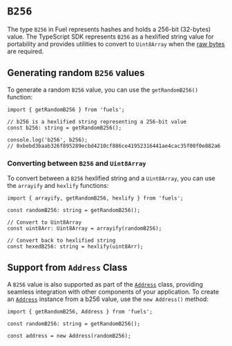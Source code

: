 # `B256`

The type `B256` in Fuel represents hashes and holds a 256-bit (32-bytes) value. The TypeScript SDK represents `B256` as a hexlified string value for portability and provides utilities to convert to `Uint8Array` when the [raw bytes](./bytes32.md) are required.

## Generating random `B256` values

To generate a random `B256` value, you can use the `getRandomB256()` function:

```
import { getRandomB256 } from 'fuels';

// b256 is a hexlified string representing a 256-bit value
const b256: string = getRandomB256();

console.log('b256', b256);
// 0xbebd3baab326f895289ecbd4210cf886ce41952316441ae4cac35f00f0e882a6
```

### Converting between `B256` and `Uint8Array`

To convert between a `B256` hexlified string and a `Uint8Array`, you can use the `arrayify` and `hexlify` functions:

```
import { arrayify, getRandomB256, hexlify } from 'fuels';

const randomB256: string = getRandomB256();

// Convert to Uint8Array
const uint8Arr: Uint8Array = arrayify(randomB256);

// Convert back to hexlified string
const hexedB256: string = hexlify(uint8Arr);
```

## Support from `Address` Class

A `B256` value is also supported as part of the [`Address`](https://fuels-ts-docs-api.vercel.app/classes/_fuel_ts_address.Address.html) class, providing seamless integration with other components of your application. To create an [`Address`](https://fuels-ts-docs-api.vercel.app/classes/_fuel_ts_address.Address.html) instance from a b256 value, use the `new Address()` method:

```
import { getRandomB256, Address } from 'fuels';

const randomB256: string = getRandomB256();

const address = new Address(randomB256);
```
